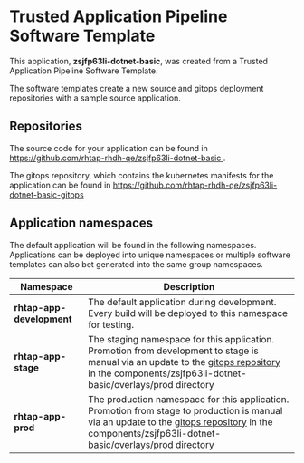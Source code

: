 # Trusted Application Pipeline Software Template

This application, **zsjfp63li-dotnet-basic**, was created from a Trusted Application Pipeline Software Template.

The software templates create a new source and gitops deployment repositories with a sample source application. 

## Repositories

The source code for your application can be found in [https://github.com/rhtap-rhdh-qe/zsjfp63li-dotnet-basic ](https://github.com/rhtap-rhdh-qe/zsjfp63li-dotnet-basic ).
 
The gitops repository, which contains the kubernetes manifests for the application can be found in 
[https://github.com/rhtap-rhdh-qe/zsjfp63li-dotnet-basic-gitops ](https://github.com/rhtap-rhdh-qe/zsjfp63li-dotnet-basic-gitops ) 

## Application namespaces 

The default application will be found in the following namespaces. Applications can be deployed into unique namespaces or multiple software templates can also bet generated into the same group namespaces.  

|  Namespace   |  Description   |  
| -------- | -------- |   
| **rhtap-app-development** | The default application during development. Every build will be deployed to this namespace for testing. | 
| **rhtap-app-stage** | The staging namespace for this application. Promotion from development to stage is manual via an update to the [gitops repository](https://github.com/rhtap-rhdh-qe/zsjfp63li-dotnet-basic-gitops ) in the components/zsjfp63li-dotnet-basic/overlays/prod directory |  
| **rhtap-app-prod** | The production namespace for this application. Promotion from stage to production is manual via an update to the [gitops repository](https://github.com/rhtap-rhdh-qe/zsjfp63li-dotnet-basic-gitops ) in the components/zsjfp63li-dotnet-basic/overlays/prod directory | 